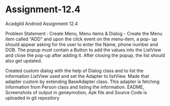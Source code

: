 # Assignment-12.4
Acadgild Android Assignment 12.4

Problem Statement : Create Menu, Menu items & Dialog - Create the Menu item called “ADD” and upon the click event on the menu-item, a pop- up should appear asking for the user to enter the Name, phone number and DOB. The popup must contain a Button to add the values into the ListView and close the pop-up after adding it. After closing the popup, the list should also get updated.

Created custom dialog with the help of Dialog class and to list the information 
ListView used and set the Adapter to listView. 
Made that adapter custom by extending BaseAdapter class. 
This adapter is fetching information from Person class and listing the information.
EADME, Screenshots of output in geneymotion, Apk file and Source Code is uploaded in git repository
